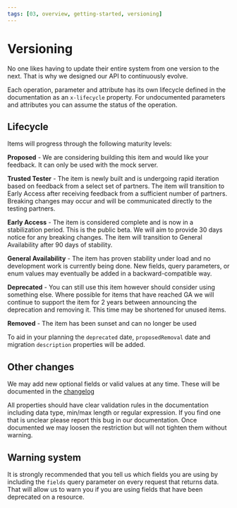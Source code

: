 ```yaml
---
tags: [03, overview, getting-started, versioning]
---
```


# Versioning

No one likes having to update their entire system from one version to the next. That is why we designed our API to continuously evolve. 

Each operation, parameter and attribute has its own lifecycle defined in the documentation as an `x-lifecycle` property. For undocumented parameters and attributes you can assume the status of the operation. 

## Lifecycle
Items will progress through the following maturity levels:

**Proposed** - We are considering building this item and would like your feedback. It can only be used with the mock server.

**Trusted Tester** - The item is newly built and is undergoing rapid iteration based on feedback from a select set of partners. The item will transition to Early Access after receiving feedback from a sufficient number of partners.  Breaking changes may occur and will be communicated directly to the testing partners.

**Early Access** - The item is considered complete and is now in a stabilization period. This is the public beta. We will aim to provide 30 days notice for any breaking changes. The item will transition to General Availability after 90 days of stability.

**General Availability** - The item has proven stability under load and no development work is currently being done. New fields, query parameters, or enum values may eventually be added in a backward-compatible way.

**Deprecated** - You can still use this item however should consider using something else. Where possible for items that have reached GA we will continue to support the item for 2 years between announcing the deprecation and removing it. This time may be shortened for unused items.

**Removed** - The item has been sunset and can no longer be used

To aid in your planning the `deprecated` date, `proposedRemoval` date and migration `description` properties will be added.

## Other changes
We may add new optional fields or valid values at any time. These will be documented in the [changelog](Changelog.md)

All properties should have clear validation rules in the documentation including data type, min/max length or regular expression. If you find one that is unclear please report this bug in our documentation. Once documented we may loosen the restriction but will not tighten them without warning.

## Warning system
It is strongly recommended that you tell us which fields you are using by including the `fields` query parameter on every request that returns data. That will allow us to warn you if you are using fields that have been deprecated on a resource. 
